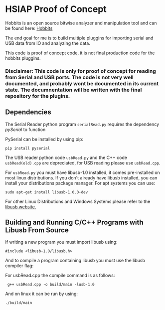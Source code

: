 # HSIAP Proof of Concept

Hobbits is an open source bitwise analyzer and manipulation tool and can be found here: [Hobbits](https://github.com/Mahlet-Inc/hobbits)

The end goal for me is to build multiple pluggins for importing serial and USB data from IO and analyzing the data.

This code is proof of concept code, it is not final production code for the hobbits pluggins. 

### **Disclaimer: This code is only for proof of concept for reading from Serial and USB ports. The code is not very well documented, and probably wont be documented in its current state. The documnentation will be written with the final repository for the plugins.**

## Dependencies

The Serial Reader python program `serialRead.py` requires the dependency _pySerial_ to function

PySerial can be installed by using pip:

    pip install pyserial

The USB reader python code `usbRead.py` and the C++ code `usbRead(old).cpp` are depreciated, for USB reading please use `usbRead.cpp`.

For `usbRead.py` you must have libusb-1.0 installed, it comes pre-installed on most linux distributions. If you don't already have libusb installed, you can install your distributions package manager. For apt systems you can use:

    sudo apt-get install libusb-1.0.0-dev

For other Linux Distributions and Windows Systems please refer to the [libusb website.](libusb.info)

## Building and Running C/C++ Programs with Libusb From Source

If writing a new program you must import libusb using:

    #include <libusb-1.0/libusb.h>

And to compile a program containing libusb you must use the libusb compiler flag:

For usbRead.cpp the compile command is as follows:

     g++ usbRead.cpp -o build/main -lusb-1.0

And on linux it can be run by using:

    ./build/main

